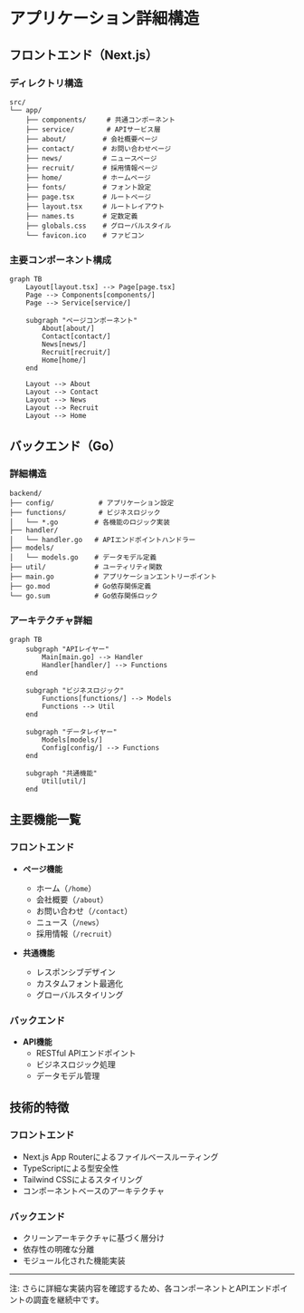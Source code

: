 # アプリケーション詳細構造

## フロントエンド（Next.js）

### ディレクトリ構造
```
src/
└── app/
    ├── components/     # 共通コンポーネント
    ├── service/        # APIサービス層
    ├── about/         # 会社概要ページ
    ├── contact/       # お問い合わせページ
    ├── news/          # ニュースページ
    ├── recruit/       # 採用情報ページ
    ├── home/          # ホームページ
    ├── fonts/         # フォント設定
    ├── page.tsx       # ルートページ
    ├── layout.tsx     # ルートレイアウト
    ├── names.ts       # 定数定義
    ├── globals.css    # グローバルスタイル
    └── favicon.ico    # ファビコン
```

### 主要コンポーネント構成

```mermaid
graph TB
    Layout[layout.tsx] --> Page[page.tsx]
    Page --> Components[components/]
    Page --> Service[service/]
    
    subgraph "ページコンポーネント"
        About[about/]
        Contact[contact/]
        News[news/]
        Recruit[recruit/]
        Home[home/]
    end
    
    Layout --> About
    Layout --> Contact
    Layout --> News
    Layout --> Recruit
    Layout --> Home
```

## バックエンド（Go）

### 詳細構造
```
backend/
├── config/           # アプリケーション設定
├── functions/        # ビジネスロジック
│   └── *.go         # 各機能のロジック実装
├── handler/
│   └── handler.go   # APIエンドポイントハンドラー
├── models/
│   └── models.go    # データモデル定義
├── util/            # ユーティリティ関数
├── main.go          # アプリケーションエントリーポイント
├── go.mod           # Go依存関係定義
└── go.sum           # Go依存関係ロック
```

### アーキテクチャ詳細

```mermaid
graph TB
    subgraph "APIレイヤー"
        Main[main.go] --> Handler
        Handler[handler/] --> Functions
    end
    
    subgraph "ビジネスロジック"
        Functions[functions/] --> Models
        Functions --> Util
    end
    
    subgraph "データレイヤー"
        Models[models/]
        Config[config/] --> Functions
    end
    
    subgraph "共通機能"
        Util[util/]
    end
```

## 主要機能一覧

### フロントエンド
- **ページ機能**
  - ホーム（`/home`）
  - 会社概要（`/about`）
  - お問い合わせ（`/contact`）
  - ニュース（`/news`）
  - 採用情報（`/recruit`）

- **共通機能**
  - レスポンシブデザイン
  - カスタムフォント最適化
  - グローバルスタイリング

### バックエンド
- **API機能**
  - RESTful APIエンドポイント
  - ビジネスロジック処理
  - データモデル管理

## 技術的特徴

### フロントエンド
- Next.js App Routerによるファイルベースルーティング
- TypeScriptによる型安全性
- Tailwind CSSによるスタイリング
- コンポーネントベースのアーキテクチャ

### バックエンド
- クリーンアーキテクチャに基づく層分け
- 依存性の明確な分離
- モジュール化された機能実装

---
注: さらに詳細な実装内容を確認するため、各コンポーネントとAPIエンドポイントの調査を継続中です。 